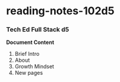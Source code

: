# reading-notes-102d5
### Tech Ed Full Stack d5

**Document Content**  

1. Brief Intro
2. About
3. Growth Mindset
4. New pages
